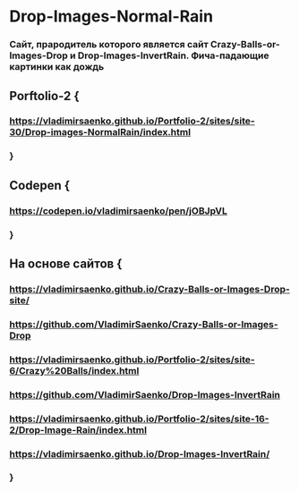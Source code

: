 # Drop-Images-Normal-Rain
 
### Сайт, прародитель которого является сайт Crazy-Balls-or-Images-Drop и Drop-Images-InvertRain. Фича-падающие картинки как дождь

## Porftolio-2 {

### https://vladimirsaenko.github.io/Portfolio-2/sites/site-30/Drop-images-NormalRain/index.html

### }

## Codepen {

### https://codepen.io/vladimirsaenko/pen/jOBJpVL

### }

## На основе сайтов {

### https://vladimirsaenko.github.io/Crazy-Balls-or-Images-Drop-site/ 

### https://github.com/VladimirSaenko/Crazy-Balls-or-Images-Drop

### https://vladimirsaenko.github.io/Portfolio-2/sites/site-6/Crazy%20Balls/index.html

### https://github.com/VladimirSaenko/Drop-Images-InvertRain

### https://vladimirsaenko.github.io/Portfolio-2/sites/site-16-2/Drop-Image-Rain/index.html

### https://vladimirsaenko.github.io/Drop-Images-InvertRain/

### }
